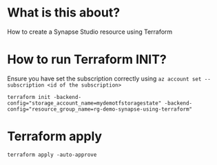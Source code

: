 # What is this about?
How to create a Synapse Studio resource using Terraform


# How to run Terraform INIT?
Ensure you have set the subscription correctly using `az account set --subscription <id of the subscription>`
```
terraform init -backend-config="storage_account_name=mydemotfstoragestate" -backend-config="resource_group_name=rg-demo-synapse-using-terraform"
```

# Terraform apply
```
terraform apply -auto-approve
```
